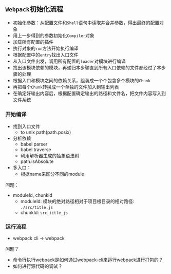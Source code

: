 ## `Webpack`初始化流程

* 初始化参数：从配置文件和`Shell`语句中读取并合并参数，得出最终的配置对象
* 用上一步得到的参数初始化`Compiler`对象
* 加载所有配置的插件
* 执行对象的`run`方法开始执行编译
* 根据配置中的`entry`找出入口文件
* 从入口文件出发，调用所有配置的`loader`对模块进行编译
* 找出该模块依赖的模块，再递归本步骤直到所有入口依赖的文件都经过了本步骤的处理
* 根据入口和模块之间的依赖关系，组装成一个个包含多个模块的`Chunk`
* 再把每个`Chunk`转换成一个单独的文件加入到输出列表
* 在确定好输出内容后，根据配置确定输出的路径和文件名，把文件内容写入到文件系统

### 开始编译

* 找到入口文件
  * to unix path(path.posix)
* 分析依赖
  * babel parser
  * babel traverse
  * 利用解析器生成的抽象语法树
  * path.isAbsolute
* 多入口：
  * 根据name来区分不同的module

问题：

* moduleId, chunkId
  * moduleId: 模块的绝对路径相对于项目根目录的相对路径: `./src/title.js`
  * chunkId: `src_title_js`

### 运行流程

* webpack cli -> webpack

问题？

* 命令行执行webpack是如何通过webpack-cli来运行webpack进行打包的？
* 如何进行源代码的调试？
